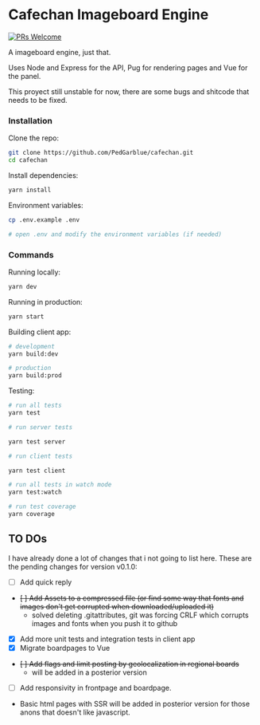 # Cafechan Imageboard Engine

[![PRs Welcome](https://img.shields.io/badge/PRs-welcome-brightgreen.svg?style=flat-square)](http://makeapullrequest.com)

A imageboard engine, just that.

Uses Node and Express for the API, Pug for rendering pages and Vue for the panel.

This proyect still unstable for now, there are some bugs and shitcode that needs to be fixed.

### Installation

Clone the repo:

```bash
git clone https://github.com/PedGarblue/cafechan.git
cd cafechan
```

Install dependencies:

```bash
yarn install
```

Environment variables:

```bash
cp .env.example .env

# open .env and modify the environment variables (if needed)
```

### Commands

Running locally:

```bash
yarn dev
```

Running in production:

```bash
yarn start
```

Building client app:

```bash
# development
yarn build:dev

# production
yarn build:prod
```

Testing:

```bash
# run all tests
yarn test

# run server tests

yarn test server

# run client tests

yarn test client

# run all tests in watch mode
yarn test:watch

# run test coverage
yarn coverage
```

## TO DOs

I have already done a lot of changes that i not going to list here. These are the pending changes for version v0.1.0:

- [ ] Add quick reply
- ~~[ ] Add Assets to a compressed file (or find some way that fonts and images don't get corrupted when downloaded/uploaded it)~~
  * solved deleting .gitattributes, git was forcing CRLF which corrupts images and fonts when you push it to github
- [x] Add more unit tests and integration tests in client app
- [x] Migrate boardpages to Vue
- ~~[ ] Add flags and limit posting by geolocalization in regional boards~~
  * will be added in a posterior version
- [ ] Add responsivity in frontpage and boardpage.
* Basic html pages with SSR will be added in posterior version for those anons that doesn't like javascript.
